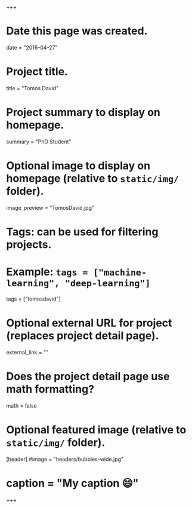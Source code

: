 +++
# Date this page was created.
date = "2016-04-27"

# Project title.
title = "Tomos David"

# Project summary to display on homepage.
summary = "PhD Student"

# Optional image to display on homepage (relative to `static/img/` folder).
image_preview = "TomosDavid.jpg"

# Tags: can be used for filtering projects.
# Example: `tags = ["machine-learning", "deep-learning"]`
tags = ["tomosdavid"]

# Optional external URL for project (replaces project detail page).
external_link = ""

# Does the project detail page use math formatting?
math = false

# Optional featured image (relative to `static/img/` folder).
[header]
#image = "headers/bubbles-wide.jpg"
# caption = "My caption :smile:"

+++

